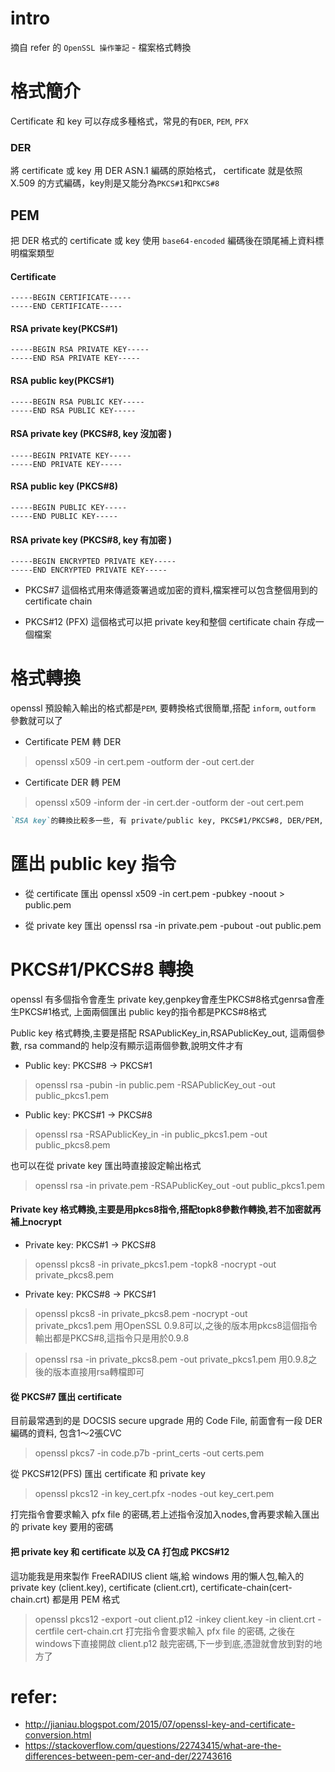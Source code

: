 # intro
摘自 refer 的 `OpenSSL 操作筆記` - 檔案格式轉換

# 格式簡介
Certificate 和 key 可以存成多種格式，常見的有`DER`, `PEM`, `PFX`

### DER
將 certificate 或 key 用 DER ASN.1 編碼的原始格式， certificate 就是依照 X.509 的方式編碼，key則是又能分為`PKCS#1`和`PKCS#8`

## PEM
把 DER 格式的 certificate 或 key 使用 `base64-encoded` 編碼後在頭尾補上資料標明檔案類型

#### Certificate
```
-----BEGIN CERTIFICATE-----
-----END CERTIFICATE-----
```

#### RSA private key(PKCS#1)
```
-----BEGIN RSA PRIVATE KEY-----
-----END RSA PRIVATE KEY-----
```

#### RSA public key(PKCS#1)
```
-----BEGIN RSA PUBLIC KEY-----
-----END RSA PUBLIC KEY-----
```

#### RSA private key (PKCS#8, key 沒加密 )
```
-----BEGIN PRIVATE KEY-----
-----END PRIVATE KEY-----
```

#### RSA public key (PKCS#8)
```
-----BEGIN PUBLIC KEY-----
-----END PUBLIC KEY-----
```

#### RSA private key (PKCS#8, key 有加密 )
```
-----BEGIN ENCRYPTED PRIVATE KEY-----
-----END ENCRYPTED PRIVATE KEY-----
```

- PKCS#7
這個格式用來傳遞簽署過或加密的資料,檔案裡可以包含整個用到的 certificate chain

- PKCS#12 (PFX)
這個格式可以把 private key和整個 certificate chain 存成一個檔案

# 格式轉換
openssl 預設輸入輸出的格式都是`PEM`, 要轉換格式很簡單,搭配 `inform`, `outform` 參數就可以了

- Certificate PEM 轉 DER
> openssl x509 -in cert.pem -outform der -out cert.der

- Certificate DER 轉 PEM
> openssl x509 -inform der -in cert.der -outform der -out cert.pem

```md
`RSA key`的轉換比較多一些, 有 private/public key, PKCS#1/PKCS#8, DER/PEM, 以下只都是用 PEM 格式, 要換 DER 只要加入 inform, outform 參數就可以了
```


# 匯出 public key 指令
- 從 certificate 匯出
openssl x509 -in cert.pem -pubkey -noout > public.pem

- 從 private key 匯出
openssl rsa -in private.pem -pubout -out public.pem



# PKCS#1/PKCS#8 轉換
openssl 有多個指令會產生 private key,genpkey會產生PKCS#8格式genrsa會產生PKCS#1格式,
上面兩個匯出 public key的指令都是PKCS#8格式

Public key 格式轉換,主要是搭配 RSAPublicKey_in,RSAPublicKey_out, 這兩個參數, rsa command的 help沒有顯示這兩個參數,說明文件才有

- Public key: PKCS#8 -> PKCS#1
> openssl rsa -pubin -in public.pem -RSAPublicKey_out -out public_pkcs1.pem

- Public key: PKCS#1 -> PKCS#8
> openssl rsa  -RSAPublicKey_in -in public_pkcs1.pem  -out public_pkcs8.pem


也可以在從 private key 匯出時直接設定輸出格式
> openssl rsa -in private.pem -RSAPublicKey_out -out public_pkcs1.pem


#### Private key 格式轉換,主要是用pkcs8指令,搭配topk8參數作轉換,若不加密就再補上nocrypt
- Private key: PKCS#1 -> PKCS#8
> openssl pkcs8 -in private_pkcs1.pem -topk8 -nocrypt -out private_pkcs8.pem

- Private key: PKCS#8 -> PKCS#1
> openssl pkcs8 -in private_pkcs8.pem -nocrypt -out private_pkcs1.pem
用OpenSSL 0.9.8可以,之後的版本用pkcs8這個指令輸出都是PKCS#8,這指令只是用於0.9.8

> openssl rsa -in private_pkcs8.pem -out private_pkcs1.pem
用0.9.8之後的版本直接用rsa轉檔即可


#### 從 PKCS#7 匯出 certificate
目前最常遇到的是 DOCSIS secure upgrade 用的 Code File, 前面會有一段 DER 編碼的資料, 包含1～2張CVC
> openssl pkcs7 -in code.p7b -print_certs -out certs.pem

從 PKCS#12(PFS) 匯出 certificate 和 private key
> openssl pkcs12 -in key_cert.pfx -nodes -out key_cert.pem

打完指令會要求輸入 pfx file 的密碼,若上述指令沒加入nodes,會再要求輸入匯出的 private key 要用的密碼

#### 把 private key 和 certificate 以及 CA 打包成 PKCS#12
這功能我是用來製作 FreeRADIUS client 端,給 windows 用的懶人包,輸入的 private key (client.key), certificate (client.crt), certificate-chain(cert-chain.crt) 都是用 PEM 格式
> openssl pkcs12 -export -out client.p12 -inkey client.key -in client.crt -certfile cert-chain.crt
打完指令會要求輸入 pfx file 的密碼, 之後在 windows下直接開啟 client.p12 敲完密碼,下一步到底,憑證就會放到對的地方了


# refer:
- http://jianiau.blogspot.com/2015/07/openssl-key-and-certificate-conversion.html
- https://stackoverflow.com/questions/22743415/what-are-the-differences-between-pem-cer-and-der/22743616
